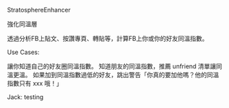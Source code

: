 StratosphereEnhancer

強化同溫層

透過分析FB上貼文、按讚專頁、轉貼等，計算FB上你或你的好友同溫指數。

Use Cases:

讓你知道自己的好友圈同溫指數。
知道朋友的同溫指數，推薦 unfriend 清單讓同溫更溫。
如果加到同溫指數過低的好友，跳出警告「你真的要加他嗎？他的同溫指數只有 xxx 哦！」

Jack: testing

